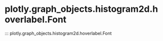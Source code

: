 # plotly.graph_objects.histogram2d.hoverlabel.Font

::: plotly.graph_objects.histogram2d.hoverlabel.Font
